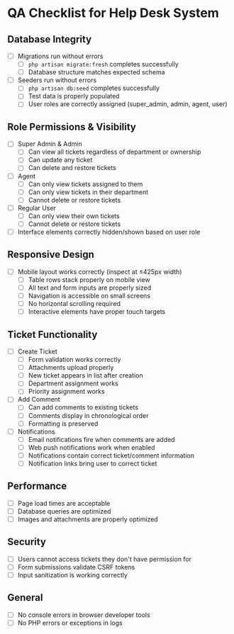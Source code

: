 # QA Checklist for Help Desk System

## Database Integrity
- [ ] Migrations run without errors
  - [ ] `php artisan migrate:fresh` completes successfully
  - [ ] Database structure matches expected schema
- [ ] Seeders run without errors
  - [ ] `php artisan db:seed` completes successfully
  - [ ] Test data is properly populated
  - [ ] User roles are correctly assigned (super_admin, admin, agent, user)

## Role Permissions & Visibility
- [ ] Super Admin & Admin
  - [ ] Can view all tickets regardless of department or ownership
  - [ ] Can update any ticket
  - [ ] Can delete and restore tickets
- [ ] Agent
  - [ ] Can only view tickets assigned to them
  - [ ] Can only view tickets in their department
  - [ ] Cannot delete or restore tickets
- [ ] Regular User
  - [ ] Can only view their own tickets
  - [ ] Cannot delete or restore tickets
- [ ] Interface elements correctly hidden/shown based on user role

## Responsive Design
- [ ] Mobile layout works correctly (inspect at ≤425px width)
  - [ ] Table rows stack properly on mobile view
  - [ ] All text and form inputs are properly sized
  - [ ] Navigation is accessible on small screens
  - [ ] No horizontal scrolling required
  - [ ] Interactive elements have proper touch targets

## Ticket Functionality
- [ ] Create Ticket
  - [ ] Form validation works correctly
  - [ ] Attachments upload properly
  - [ ] New ticket appears in list after creation
  - [ ] Department assignment works
  - [ ] Priority assignment works
- [ ] Add Comment
  - [ ] Can add comments to existing tickets
  - [ ] Comments display in chronological order
  - [ ] Formatting is preserved
- [ ] Notifications
  - [ ] Email notifications fire when comments are added
  - [ ] Web push notifications work when enabled
  - [ ] Notifications contain correct ticket/comment information
  - [ ] Notification links bring user to correct ticket

## Performance
- [ ] Page load times are acceptable
- [ ] Database queries are optimized
- [ ] Images and attachments are properly optimized

## Security
- [ ] Users cannot access tickets they don't have permission for
- [ ] Form submissions validate CSRF tokens
- [ ] Input sanitization is working correctly

## General
- [ ] No console errors in browser developer tools
- [ ] No PHP errors or exceptions in logs